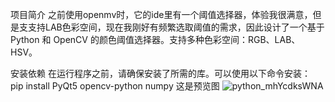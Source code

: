 项目简介
之前使用openmv时，它的ide里有一个阈值选择器，体验我很满意，但是支支持LAB色彩空间，现在我刚好有频繁选取阈值的需求，因此设计了一个基于 Python 和 OpenCV 的颜色阈值选择器。支持多种色彩空间：RGB、LAB、HSV。

安装依赖
在运行程序之前，请确保安装了所需的库。可以使用以下命令安装：
pip install PyQt5 opencv-python numpy
这是预览图
![python_mhYcdksWNA](https://github.com/user-attachments/assets/51d4349f-8744-43fb-aab8-d50b0fd4326d)
